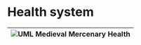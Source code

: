 # Health system

|![UML Medieval Mercenary Health](https://github.com/user-attachments/assets/428f4d53-9c32-43e8-b94f-cc58f313160b)|
|-|
